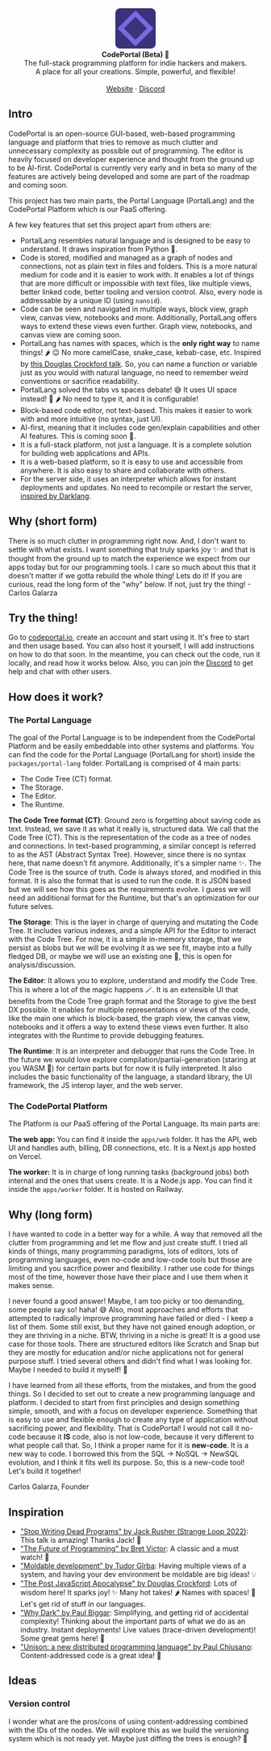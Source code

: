 <div align="center">
<img src="./apps/web/public/favicon.png" width="80" title="CodePortal logo">
</div>

<div align="center"><strong>CodePortal (Beta) 🚀</strong></div>
<div align="center">The full-stack programming platform for indie hackers and makers.<br />A place for all your creations. Simple, powerful, and flexible!</div>
<br />
<div align="center">
<a href="https://codeportal.io">Website</a>
<span> · </span>
<a href="https://codeportal.io/discord">Discord</a>
</div>

## Intro

CodePortal is an open-source GUI-based, web-based programming language and platform that tries to remove as much clutter and unnecessary complexity as possible out of programming. The editor is heavily focused on developer experience and thought from the ground up to be AI-first. CodePortal is currently very early and in beta so many of the features are actively being developed and some are part of the roadmap and coming soon.

This project has two main parts, the Portal Language (PortalLang) and the CodePortal Platform which is our PaaS offering.

A few key features that set this project apart from others are:

- PortalLang resembles natural language and is designed to be easy to understand. It draws inspiration from Python 🐍.
- Code is stored, modified and managed as a graph of nodes and connections, not as plain text in files and folders. This is a more natural medium for code and it is easier to work with. It enables a lot of things that are more difficult or impossible with text files, like multiple views, better linked code, better tooling and version control. Also, every node is addressable by a unique ID (using `nanoid`).
- Code can be seen and navigated in multiple ways, block view, graph view, canvas view, notebooks and more. Additionally, PortalLang offers ways to extend these views even further. Graph view, notebooks, and canvas view are coming soon.
- PortalLang has names with spaces, which is the **only right way** to name things! 🌶️ 😉 No more camelCase, snake_case, kebab-case, etc. Inspired by [this Douglas Crockford talk](https://www.youtube.com/watch?v=99Zacm7SsWQ&t=2927s). So, you can name a function or variable just as you would with natural language, no need to remember weird conventions or sacrifice readability.
- PortalLang solved the tabs vs spaces debate! 😅 It uses UI space instead! 🤯 🌶️ No need to type it, and it is configurable!
- Block-based code editor, not text-based. This makes it easier to work with and more intuitive (no syntax, just UI).
- AI-first, meaning that it includes code gen/explain capabilities and other AI features. This is coming soon 🤖.
- It is a full-stack platform, not just a language. It is a complete solution for building web applications and APIs.
- It is a web-based platform, so it is easy to use and accessible from anywhere. It is also easy to share and collaborate with others.
- For the server side, it uses an interpreter which allows for instant deployments and updates. No need to recompile or restart the server, [inspired by Darklang](https://blog.darklang.com/how-dark-deploys-code-in-50ms/).

## Why (short form)

There is so much clutter in programming right now. And, I don't want to settle with what exists. I want something that truly sparks joy ✨ and that is thought from the ground up to match the experience we expect from our apps today but for our programming tools. I care so much about this that it doesn't matter if we gotta rebuild the whole thing! Lets do it! If you are curious, read the long form of the "why" below. If not, just try the thing! - Carlos Galarza

## Try the thing!

Go to [codeportal.io](https://codeportal.io), create an account and start using it. It's free to start and then usage based. You can also host it yourself, I will add instructions on how to do that soon. In the meantime, you can check out the code, run it locally, and read how it works below. Also, you can join the [Discord](https://codeportal.io/discord) to get help and chat with other users.

## How does it work?

### The Portal Language

The goal of the Portal Language is to be independent from the CodePortal Platform and be easily embeddable into other systems and platforms. You can find the code for the Portal Language (PortalLang for short) inside the `packages/portal-lang` folder. PortalLang is comprised of 4 main parts:

- The Code Tree (CT) format.
- The Storage.
- The Editor.
- The Runtime.

**The Code Tree format (CT)**: Ground zero is forgetting about saving code as text. Instead, we save it as what it really is, structured data. We call that the Code Tree (CT). This is the representation of the code as a tree of nodes and connections. In text-based programming, a similar concept is referred to as the AST (Abstract Syntax Tree). However, since there is no syntax here, that name doesn't fit anymore. Additionally, it's a simpler name ✨. The Code Tree is the source of truth. Code is always stored, and modified in this format. It is also the format that is used to run the code. It is JSON based but we will see how this goes as the requirements evolve. I guess we will need an additional format for the Runtime, but that's an optimization for our future selves.

**The Storage**: This is the layer in charge of querying and mutating the Code Tree. It includes various indexes, and a simple API for the Editor to interact with the Code Tree. For now, it is a simple in-memory storage, that we persist as blobs but we will be evolving it as we see fit, maybe into a fully fledged DB, or maybe we will use an existing one 🤔, this is open for analysis/discussion.

**The Editor**: It allows you to explore, understand and modify the Code Tree. This is where a lot of the magic happens 🪄. It is an extensible UI that benefits from the Code Tree graph format and the Storage to give the best DX possible. It enables for multiple representations or views of the code, like the main one which is block-based, the graph view, the canvas view, notebooks and it offers a way to extend these views even further. It also integrates with the Runtime to provide debugging features.

**The Runtime**: It is an interpreter and debugger that runs the Code Tree. In the future we would love explore compilation/partial-generation (staring at you WASM 👀) for certain parts but for now it is fully interpreted. It also includes the basic functionality of the language, a standard library, the UI framework, the JS interop layer, and the web server.

### The CodePortal Platform

The Platform is our PaaS offering of the Portal Language. Its main parts are:

**The web app:** You can find it inside the `apps/web` folder. It has the API, web UI and handles auth, billing, DB connections, etc. It is a Next.js app hosted on Vercel.

**The worker:** It is in charge of long running tasks (background jobs) both internal and the ones that users create. It is a Node.js app. You can find it inside the `apps/worker` folder. It is hosted on Railway.

## Why (long form)

I have wanted to code in a better way for a while. A way that removed all the clutter from programming and let me flow and just create stuff. I tried all kinds of things, many programming paradigms, lots of editors, lots of programming languages, even no-code and low-code tools but those are limiting and you sacrifice power and flexibility. I rather use code for things most of the time, however those have their place and I use them when it makes sense.

I never found a good answer! Maybe, I am too picky or too demanding, some people say so! haha! 😅 Also, most approaches and efforts that attempted to radically improve programming have failed or died - I keep a list of them. Some still exist, but they have not gained enough adoption, or they are thriving in a niche. BTW, thriving in a niche is great! It is a good use case for those tools. There are structured editors like Scratch and Snap but they are mostly for education and/or niche applications not for general purpose stuff. I tried several others and didn't find what I was looking for. Maybe I needed to build it myself! 🤔

I have learned from all these efforts, from the mistakes, and from the good things. So I decided to set out to create a new programming language and platform. I decided to start from first principles and design something simple, smooth, and with a focus on developer experience. Something that is easy to use and flexible enough to create any type of application without sacrificing power, and flexibility. That is CodePortal! I would not call it no-code because it **IS** code, also is not low-code, because it very different to what people call that. So, I think a proper name for it is **new-code**. It is a new way to code. I borrowed this from the SQL -> NoSQL -> NewSQL evolution, and I think it fits well its purpose. So, this is a new-code tool! Let's build it together!

Carlos Galarza, Founder

## Inspiration

- ["Stop Writing Dead Programs" by Jack Rusher (Strange Loop 2022)](https://www.youtube.com/watch?v=8Ab3ArE8W3s): This talk is amazing! Thanks Jack! 🚀
- ["The Future of Programming" by Bret Victor](https://www.youtube.com/watch?v=8pTEmbeENF4): A classic and a must watch! 💾
- ["Moldable development" by Tudor Gîrba](https://www.youtube.com/watch?v=Pot9GnHFOVU): Having multiple views of a system, and having your dev environment be moldable are big ideas! 💡
- ["The Post JavaScript Apocalypse" by Douglas Crockford](https://www.youtube.com/watch?v=99Zacm7SsWQ): Lots of wisdom here! It sparks joy! ✨ Many hot takes! 🌶️ Names with spaces! 🤯 Let's get rid of stuff in our languages.
- ["Why Dark" by Paul Biggar](https://www.youtube.com/watch?v=66w4Pdp5RhI): Simplifying, and getting rid of accidental complexity! Thinking about the important parts of what we do as an industry. Instant deployments! Live values (trace-driven development)! Some great gems here! 💎
- ["Unison: a new distributed programming language" by Paul Chiusano](https://www.youtube.com/watch?v=gCWtkvDQ2ZI): Content-addressed code is a great idea! 📍

## Ideas

### Version control

I wonder what are the pros/cons of using content-addressing combined with the IDs of the nodes. We will explore this as we build the versioning system which is not ready yet. Maybe just diffing the trees is enough? 🤔
